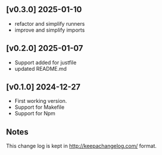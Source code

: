 [v0.3.0] 2025-01-10
-------------------

-   refactor and simplify runners
-   improve and simplify imports

[v0.2.0] 2025-01-07
-------------------

-   Support added for justfile
-   updated README.md


[v0.1.0] 2024-12-27
-------------------

-   First working version.
-   Support for Makefile
-   Support for Npm

Notes
-----

This change log is kept in <http://keepachangelog.com/> format.
